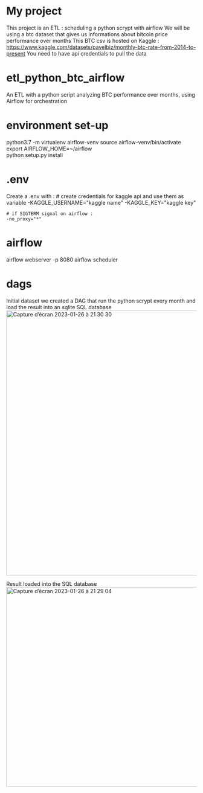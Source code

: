 # My project
This project is an ETL : scheduling a python scrypt with airflow 
We will be using a btc dataset that gives us informations about bitcoin price performance over months
This BTC csv is hosted on Kaggle : https://www.kaggle.com/datasets/pavelbiz/monthly-btc-rate-from-2014-to-present
You need to have api credentials to pull the data

# etl_python_btc_airflow

An ETL with a python script analyzing BTC performance over months, using Airflow for orchestration

# environment set-up
python3.7 -m virtualenv airflow-venv
source airflow-venv/bin/activate
export AIRFLOW_HOME=~/airflow     
python setup.py install 

# .env
Create a .env with :
    # create credentials for kaggle api and use them as variable
    -KAGGLE_USERNAME="kaggle name"
    -KAGGLE_KEY="kaggle key"

    # if SIGTERM signal on airflow :
    -no_proxy="*"

# airflow 
airflow webserver -p 8080
airflow scheduler


# dags
Initial dataset
we created a DAG that run the python scrypt every month and load the result into an sqlite SQL database
<img width="702" alt="Capture d’écran 2023-01-26 à 21 30 30" src="https://user-images.githubusercontent.com/45184003/214944095-6665de71-0f90-4c27-afda-d6d67e0dfaf0.png">

Result loaded into the SQL database
<img width="529" alt="Capture d’écran 2023-01-26 à 21 29 04" src="https://user-images.githubusercontent.com/45184003/214944106-008e96f9-e07c-4e84-b06e-777e7cd7530a.png">
